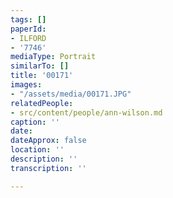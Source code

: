 ```yaml
---
tags: []
paperId:
- ILFORD
- '7746'
mediaType: Portrait
similarTo: []
title: '00171'
images:
- "/assets/media/00171.JPG"
relatedPeople:
- src/content/people/ann-wilson.md
caption: ''
date: 
dateApprox: false
location: ''
description: ''
transcription: ''

---
```

